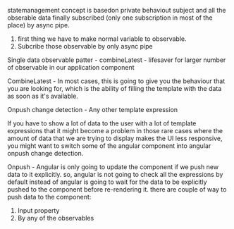 statemanagement concept is basedon private behaviout subject and
all the obserable data finally subscribed (only one subscription in most of the place) by async pipe.

1. first thing we have to make normal variable to observable.
2. Subcribe those observable by only async pipe

Single data observable patter - combineLatest - lifesaver for larger number of observable in our application component

CombineLatest - In most cases, this is going to give you the behaviour that you are looking for, which is
the ability of filling the template with the data as soon as it's available.

Onpush change detection - Any other template expression

If you have to show a lot of data to the user with a lot of template expressions that it might become a problem in those rare cases where the amount of data that we are trying to display makes the UI less responsive, you might want to switch some of the angular component into angular onpush change detection.

Onpush - Angular is only going to update the component if we push new data to it explicitly. so, angular is not
going to check all the expressions by default instead of angular is going to wait for the data to be explicitly pushed to the component before re-rendering it.
there are couple of way to push data to the component:
1. Input property
2. By any of the observables

